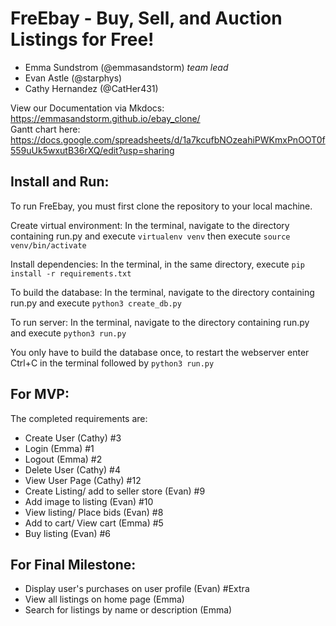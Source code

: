 # FreEbay - Buy, Sell, and Auction Listings for Free!

- Emma Sundstrom (@emmasandstorm) _team lead_
- Evan Astle (@starphys)
- Cathy Hernandez (@CatHer431)

View our Documentation via Mkdocs: https://emmasandstorm.github.io/ebay_clone/  
Gantt chart here: https://docs.google.com/spreadsheets/d/1a7kcufbNOzeahiPWKmxPnOOT0f559uUk5wxutB36rXQ/edit?usp=sharing

## Install and Run:
To run FreEbay, you must first clone the repository to your local machine.

Create virtual environment:
In the terminal, navigate to the directory containing run.py and execute `virtualenv venv` then execute `source venv/bin/activate`

Install dependencies:
In the terminal, in the same directory, execute `pip install -r requirements.txt`

To build the database:
In the terminal, navigate to the directory containing run.py and execute `python3 create_db.py`

To run server:
In the terminal, navigate to the directory containing run.py and execute `python3 run.py`

You only have to build the database once, to restart the webserver enter Ctrl+C in the terminal followed by `python3 run.py`


## For MVP:
The completed requirements are:
- Create User (Cathy) #3
- Login (Emma) #1
- Logout (Emma) #2
- Delete User (Cathy) #4
- View User Page (Cathy) #12
- Create Listing/ add to seller store (Evan) #9
- Add image to listing (Evan) #10
- View listing/ Place bids (Evan) #8
- Add to cart/ View cart (Emma) #5
- Buy listing (Evan) #6

## For Final Milestone:
- Display user's purchases on user profile (Evan) #Extra
- View all listings on home page (Emma)
- Search for listings by name or description (Emma)



